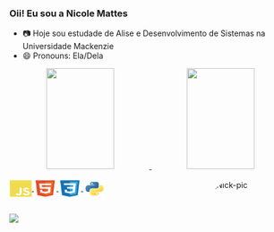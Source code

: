 ### Oii! Eu sou a Nicole Mattes 

- 📷 Hoje sou estudade de Alise e Desenvolvimento de Sistemas na Universidade Mackenzie
- 😄 Pronouns: Ela/Dela

<div align="center">
  <a href="https://github.com/NicoleMattes">
  <img height="180em" width="49%"  src="https://github-readme-stats.vercel.app/api?username=NicoleMattes&show_icons=true&theme=radical&include_all_commits=true&count_private=true"/>
  <img height="180em" img width="49%" src="https://github-readme-stats.vercel.app/api/top-langs/?username=NicoleMattes&layout=compact&langs_count=7&theme=radical"/>
</div>
  
  <div style="display: inline_block"><br>
  <img align="center" alt="Nick-Js" height="30" width="40" src="https://raw.githubusercontent.com/devicons/devicon/master/icons/javascript/javascript-plain.svg">
  <img align="center" alt="Nick-HTML" height="30" width="40" src="https://raw.githubusercontent.com/devicons/devicon/master/icons/html5/html5-original.svg">
  <img align="center" alt="Nick-CSS" height="30" width="40" src="https://raw.githubusercontent.com/devicons/devicon/master/icons/css3/css3-original.svg">
  <img align="center" alt="Nick-Python" height="30" width="40" src="https://raw.githubusercontent.com/devicons/devicon/master/icons/python/python-original.svg">
  <img align="right" alt="Nick-pic" height="150px" width="150px" style="border-radius:50px; padding: 0;" src="[[https://media4.giphy.com/media/MuNlX4wxuQhOGuRt5j/giphy.gif?cid=790b76114127c348bb3840cb8c2e5f30ed7c9d67bda2453c&rid=giphy.gif&ct=g]()](https://media.giphy.com/media/MuNlX4wxuQhOGuRt5j/giphy.gif)">
</div>
  
  ##
  
  <div>
  <a href = "mailto:contatoranicolemattesafonso06@gmail.com@gmail.com"><img src="https://img.shields.io/badge/-Gmail-%23333?style=for-the-badge&logo=gmail&logoColor=white" target="_blank"></a>
  </div>
  
